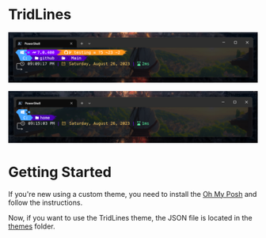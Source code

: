 # TridLines
![Git](./assets/image1.png)

![Normal](./assets/image2.png)

# Getting Started
If you're new using a custom theme, you need to install the [Oh My Posh](https://ohmyposh.dev/docs/installation/windows) and follow the instructions.

Now, if you want to use the TridLines theme, the JSON file is located in the [themes](./themes/) folder.